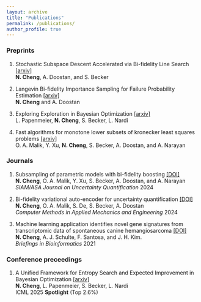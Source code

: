 ```yaml
---
layout: archive
title: "Publications"
permalink: /publications/
author_profile: true
---
```

### Preprints

1. Stochastic Subspace Descent Accelerated via Bi-fidelity Line Search [\[arxiv\]](https://arxiv.org/abs/2505.00162)<br>
**N. Cheng**, A. Doostan, and S. Becker <br>

2. Langevin Bi-fidelity Importance Sampling for Failure Probability Estimation [\[arxiv\]](https://arxiv.org/abs/2503.17796)<br>
**N. Cheng** and A. Doostan <br>

3. Exploring Exploration in Bayesian Optimization [\[arxiv\]](https://arxiv.org/abs/2502.08208)<br>
L. Papenmeier, **N. Cheng**, S. Becker, L. Nardi<br>

4. Fast algorithms for monotone lower subsets of kronecker least squares problems [\[arxiv\]](https://arxiv.org/abs/2209.05662)<br>
O. A. Malik, Y. Xu, **N. Cheng**, S. Becker, A. Doostan, and A. Narayan<br>

### Journals
1. Subsampling of parametric models with bi-fidelity boosting [\[DOI\]](https://doi.org/10.1137/22M1524989)<br>
**N. Cheng**, O. A. Malik, Y. Xu, S. Becker, A. Doostan, and A. Narayan<br>
*SIAM/ASA Journal on Uncertainty Quantification* 2024

2. Bi-fidelity variational auto-encoder for uncertainty quantification [\[DOI\]](https://doi.org/10.1016/j.cma.2024.116793)<br>
**N. Cheng**, O. A. Malik, S. De, S. Becker, A. Doostan<br>
*Computer Methods in Applied Mechanics and Engineering* 2024

3. Machine learning application identifies novel gene signatures from transcriptomic data of spontaneous canine hemangiosarcoma [\[DOI\]](https://doi.org/10.1093/bib/bbaa252)<br>
**N. Cheng**, A. J. Schulte, F. Santosa, and J. H. Kim.<br>
*Briefings in Bioinformatics* 2021

### Conference preceedings

1. A Unified Framework for Entropy Search and Expected Improvement in Bayesian Optimization [\[arxiv\]](https://arxiv.org/abs/2501.18756)<br>
**N. Cheng**, L. Papenmeier, S. Becker, L. Nardi<br>
ICML 2025 **Spotlight** (Top 2.6%)
